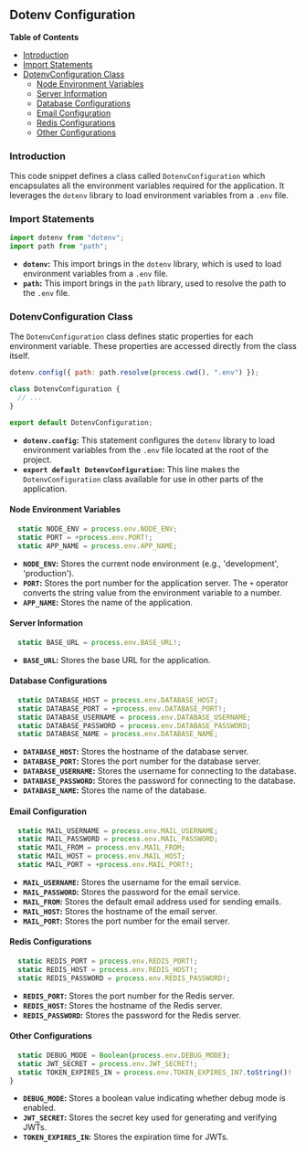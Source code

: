 ## Dotenv Configuration

**Table of Contents**

* [Introduction](#introduction)
* [Import Statements](#import-statements)
* [DotenvConfiguration Class](#dotenvconfiguration-class)
    * [Node Environment Variables](#node-environment-variables)
    * [Server Information](#server-information)
    * [Database Configurations](#database-configurations)
    * [Email Configuration](#email-configuration)
    * [Redis Configurations](#redis-configurations)
    * [Other Configurations](#other-configurations)

### Introduction 

This code snippet defines a class called `DotenvConfiguration` which encapsulates all the environment variables required for the application. It leverages the `dotenv` library to load environment variables from a `.env` file.

### Import Statements

```javascript
import dotenv from "dotenv";
import path from "path";
```

* **`dotenv`:** This import brings in the `dotenv` library, which is used to load environment variables from a `.env` file.
* **`path`:** This import brings in the `path` library, used to resolve the path to the `.env` file.

### DotenvConfiguration Class

The `DotenvConfiguration` class defines static properties for each environment variable.  These properties are accessed directly from the class itself.

```javascript
dotenv.config({ path: path.resolve(process.cwd(), ".env") });

class DotenvConfiguration {
  // ...
}

export default DotenvConfiguration;
```

* **`dotenv.config`:** This statement configures the `dotenv` library to load environment variables from the `.env` file located at the root of the project.
* **`export default DotenvConfiguration`:** This line makes the `DotenvConfiguration` class available for use in other parts of the application.

#### Node Environment Variables

```javascript
  static NODE_ENV = process.env.NODE_ENV;
  static PORT = +process.env.PORT!;
  static APP_NAME = process.env.APP_NAME;
```

* **`NODE_ENV`:** Stores the current node environment (e.g., 'development', 'production').
* **`PORT`:** Stores the port number for the application server. The `+` operator converts the string value from the environment variable to a number.
* **`APP_NAME`:** Stores the name of the application.

#### Server Information

```javascript
  static BASE_URL = process.env.BASE_URL!;
```

* **`BASE_URL`:** Stores the base URL for the application.

#### Database Configurations

```javascript
  static DATABASE_HOST = process.env.DATABASE_HOST;
  static DATABASE_PORT = +process.env.DATABASE_PORT!;
  static DATABASE_USERNAME = process.env.DATABASE_USERNAME;
  static DATABASE_PASSWORD = process.env.DATABASE_PASSWORD;
  static DATABASE_NAME = process.env.DATABASE_NAME;
```

* **`DATABASE_HOST`:** Stores the hostname of the database server.
* **`DATABASE_PORT`:** Stores the port number for the database server.
* **`DATABASE_USERNAME`:** Stores the username for connecting to the database.
* **`DATABASE_PASSWORD`:** Stores the password for connecting to the database.
* **`DATABASE_NAME`:** Stores the name of the database.

#### Email Configuration

```javascript
  static MAIL_USERNAME = process.env.MAIL_USERNAME;
  static MAIL_PASSWORD = process.env.MAIL_PASSWORD;
  static MAIL_FROM = process.env.MAIL_FROM;
  static MAIL_HOST = process.env.MAIL_HOST;
  static MAIL_PORT = +process.env.MAIL_PORT!;
```

* **`MAIL_USERNAME`:** Stores the username for the email service.
* **`MAIL_PASSWORD`:** Stores the password for the email service.
* **`MAIL_FROM`:** Stores the default email address used for sending emails.
* **`MAIL_HOST`:** Stores the hostname of the email server.
* **`MAIL_PORT`:** Stores the port number for the email server.

#### Redis Configurations

```javascript
  static REDIS_PORT = process.env.REDIS_PORT!;
  static REDIS_HOST = process.env.REDIS_HOST!;
  static REDIS_PASSWORD = process.env.REDIS_PASSWORD!;
```

* **`REDIS_PORT`:** Stores the port number for the Redis server.
* **`REDIS_HOST`:** Stores the hostname of the Redis server.
* **`REDIS_PASSWORD`:** Stores the password for the Redis server.

#### Other Configurations

```javascript
  static DEBUG_MODE = Boolean(process.env.DEBUG_MODE);
  static JWT_SECRET = process.env.JWT_SECRET!;
  static TOKEN_EXPIRES_IN = process.env.TOKEN_EXPIRES_IN?.toString()!
}
```

* **`DEBUG_MODE`:** Stores a boolean value indicating whether debug mode is enabled.
* **`JWT_SECRET`:** Stores the secret key used for generating and verifying JWTs.
* **`TOKEN_EXPIRES_IN`:** Stores the expiration time for JWTs. 
